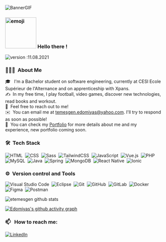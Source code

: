 ![BannerGIF](https://media.giphy.com/media/nxY5RLdTKPAJqYN8L9/giphy.gif)

### <img alt="emoji" src="https://i.ibb.co/QjWWXWL/IMG-6934-adobespark.png" width='100'> Hello there !

![version :11.08.2021](https://img.shields.io/badge/version-25.03.2021-informational) &nbsp;

### 👨🏽‍💻 &nbsp;About Me

🎓 &nbsp; I'm a Bachelor student on software engineering, currently at CESI Ecole Supérieur de l'Alternance and on apprenticeship with Xpans.\
✍️ &nbsp;In my free time, I play football, video games, discover new technologies, read books and workout.\
💬 &nbsp;Feel free to reach out to me!\
✉️ &nbsp;You can email me at temesgen.edomiyas@yahoo.com. I'll try to respond as soon as possible!\
📄 &nbsp;You can check my [Portfolio](https://edocode.netlify.app/) for more details about me and my experience, new portfolio coming soon.

### 🛠 &nbsp;Tech Stack

![HTML](https://img.shields.io/badge/-HTML-05122A?style=flat&logo=HTML5)&nbsp;
![CSS](https://img.shields.io/badge/-CSS-05122A?style=flat&logo=CSS3&logoColor=1572B6)&nbsp;
![Sass](https://img.shields.io/badge/-Sass-05122A?style=flat&logo=Sass)&nbsp;
![TailwindCSS](https://img.shields.io/badge/-TailwindCSS-05122A?style=flat&logo=TailwindCSS&logoColor=234FC08D)&nbsp;
![JavaScript](https://img.shields.io/badge/-JavaScript-05122A?style=flat&logo=javascript)&nbsp;
![Vue.js](https://img.shields.io/badge/-Vue.js-05122A?style=flat&logo=Vue.js&logoColor=234FC08D)&nbsp;
![PHP](https://img.shields.io/badge/-PHP-05122A?style=flat&logo=PHP&logoColor=8d68bd)&nbsp;
![MySQL](https://img.shields.io/badge/-MySQL-05122A?style=flat&logo=MySQL&logoColor=1572B6)&nbsp;
![Java](https://img.shields.io/badge/-Java-05122A?style=flat&logo=Java&logoColor=FFA518)&nbsp;
![Spring](https://img.shields.io/badge/-Spring-05122A?style=flat&logo=spring&logoColor=#26ed5b)&nbsp;
![MongoDB](https://img.shields.io/badge/-MongoDB-05122A?style=flat&logo=MongoDB&logoColor=234FC08D)&nbsp;
![React Native](https://img.shields.io/badge/-ionic-05122A?style=flat&logo=ionic)&nbsp;
![Ionic](https://img.shields.io/badge/-React_Native-05122A?style=flat&logo=react&logoColor=2361DAFB)&nbsp;

### ⚙️ &nbsp;Version control and Tools

![Visual Studio Code](https://img.shields.io/badge/-Visual%20Studio%20Code-05122A?style=flat&logo=visual-studio-code&logoColor=007ACC)&nbsp;
![Eclipse](https://img.shields.io/badge/-Eclipse-05122A?style=flat&logo=Eclipse&logoColor=FFA518)&nbsp;
![Git](https://img.shields.io/badge/-Git-05122A?style=flat&logo=git)&nbsp;
![GitHub](https://img.shields.io/badge/-GitHub-05122A?style=flat&logo=github)&nbsp;
![GitLab](https://img.shields.io/badge/-GitLab-05122A?style=flat&logo=gitlab)&nbsp;
![Docker](https://img.shields.io/badge/-Docker-05122A?style=flat&logo=docker)&nbsp;
![Figma](https://img.shields.io/badge/-Figma-05122A?style=flat&logo=Figma&logoColor=#C4C4C4)&nbsp;
![Postman](https://img.shields.io/badge/-Postman-05122A?style=flat&logo=Postman&logoColor=#C4C4C4)&nbsp;

![etemesgen github stats](https://github-readme-stats.vercel.app/api?username=etemesgen&show_icons=true&theme=dark)

[![Edomiyas's github activity graph](https://activity-graph.herokuapp.com/graph?username=etemesgen&theme=react-dark)](https://github.com/etemesgen/github-readme-activity-graph)

### 📫 &nbsp; How to reach me:

<a href="https://www.linkedin.com/in/edomiyas-temesgen-16ba01173/"><img alt="LinkedIn" src="https://img.shields.io/badge/linkedin%20-%230077B5.svg?&style=flat&logo=linkedin&logoColor=white"/></a> &nbsp;
